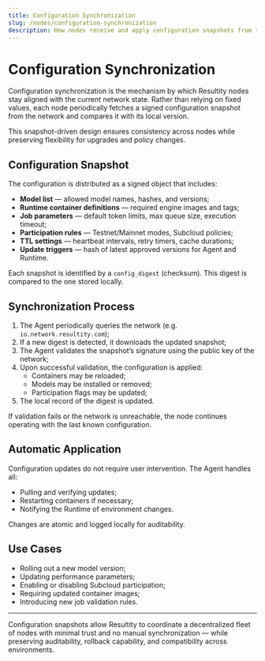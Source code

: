 ```yaml
---
title: Configuration Synchronization
slug: /nodes/configuration-synchronization
description: How nodes receive and apply configuration snapshots from the Resultity network.
---
```


# Configuration Synchronization

Configuration synchronization is the mechanism by which Resultity nodes stay aligned with the current network state. Rather than relying on fixed values, each node periodically fetches a signed configuration snapshot from the network and compares it with its local version.

This snapshot-driven design ensures consistency across nodes while preserving flexibility for upgrades and policy changes.

## Configuration Snapshot

The configuration is distributed as a signed object that includes:

- **Model list** — allowed model names, hashes, and versions;
- **Runtime container definitions** — required engine images and tags;
- **Job parameters** — default token limits, max queue size, execution timeout;
- **Participation rules** — Testnet/Mainnet modes, Subcloud policies;
- **TTL settings** — heartbeat intervals, retry timers, cache durations;
- **Update triggers** — hash of latest approved versions for Agent and Runtime.

Each snapshot is identified by a `config_digest` (checksum). This digest is compared to the one stored locally.

## Synchronization Process

1. The Agent periodically queries the network (e.g. `io.network.resultity.com`);
2. If a new digest is detected, it downloads the updated snapshot;
3. The Agent validates the snapshot’s signature using the public key of the network;
4. Upon successful validation, the configuration is applied:
   - Containers may be reloaded;
   - Models may be installed or removed;
   - Participation flags may be updated;
5. The local record of the digest is updated.

If validation fails or the network is unreachable, the node continues operating with the last known configuration.

## Automatic Application

Configuration updates do not require user intervention. The Agent handles all:

- Pulling and verifying updates;
- Restarting containers if necessary;
- Notifying the Runtime of environment changes.

Changes are atomic and logged locally for auditability.

## Use Cases

- Rolling out a new model version;
- Updating performance parameters;
- Enabling or disabling Subcloud participation;
- Requiring updated container images;
- Introducing new job validation rules.

---

Configuration snapshots allow Resultity to coordinate a decentralized fleet of nodes with minimal trust and no manual synchronization — while preserving auditability, rollback capability, and compatibility across environments.
